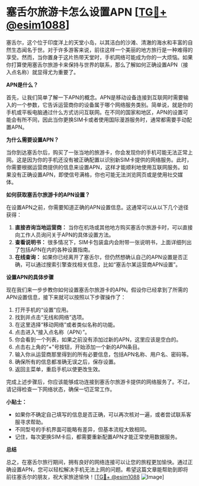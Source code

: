 # 塞舌尔旅游卡怎么设置APN [[TG💪+ @esim1088](https://t.me/s/esim1088)]

塞舌尔，这个位于印度洋上的天堂小岛，以其洁白的沙滩、清澈的海水和丰富的自然生态闻名于世。对于许多游客来说，前往这样一个美丽的地方旅行是一种难得的享受。然而，当你置身于这片热带天堂时，手机网络可能成为你的一大烦恼。如果你打算使用塞舌尔旅游卡来保持与世界的联系，那么了解如何正确设置APN（接入点名称）就显得尤为重要了。

**APN是什么？**

首先，让我们简单了解一下APN的概念。APN是移动设备连接到互联网时需要输入的一个参数，它告诉运营商你的设备属于哪个网络服务类别。简单说，就是你的手机或平板电脑通过什么方式访问互联网。在不同的国家和地区，APN的设置可能会有所不同，因此当你更换SIM卡或者使用国际漫游服务时，通常都需要手动配置APN。

**为什么需要设置APN？**

当你到达塞舌尔后，购买了一张当地的旅游卡，你会发现你的手机可能无法正常上网。这是因为你的手机还没有被正确配置以识别新SIM卡提供的网络服务。此时，你需要根据运营商提供的信息来设置APN，这样才能顺利地使用互联网服务。如果没有正确设置APN，即使信号满格，你也可能无法浏览网页或是使用社交媒体。

**如何获取塞舌尔旅游卡的APN设置？**

在设置APN之前，你需要知道正确的APN设置信息。这通常可以从以下几个途径获得：

1. **直接咨询当地运营商：** 当你在机场或其他地方购买塞舌尔旅游卡时，可以直接向工作人员询问关于APN的具体设置方法。
2. **查看说明书：** 很多情况下，SIM卡包装盒内会附带一张说明书，上面详细列出了包括APN在内的各种设置指南。
3. **在线查询：** 如果你已经离开了塞舌尔，但仍然想确认自己的APN设置是否正确，可以通过搜索引擎查找相关信息，比如“塞舌尔某运营商APN设置”。

**设置APN的具体步骤**

现在我们来一步步教你如何设置塞舌尔旅游卡的APN。假设你已经拿到了所需的APN设置信息，接下来就可以按照以下步骤操作了：

1. 打开手机的“设置”应用。
2. 找到并点击“无线和网络”选项。
3. 在这里选择“移动网络”或者类似名称的功能。
4. 点击进入“接入点名称（APN）”。
5. 你会看到一个列表，如果之前没有添加过新的APN，这里应该是空白的。
6. 点击右上角的“+”号按钮，开始添加一个新的APN条目。
7. 输入你从运营商那里得到的所有必要信息，包括APN名称、用户名、密码等。
8. 确保所有的信息都准确无误之后，保存设置。
9. 返回主菜单，重启手机以使更改生效。

完成上述步骤后，你应该能够成功连接到塞舌尔旅游卡提供的网络服务了。不过，请记得检查一下网络状态，确保一切正常工作。

**小贴士：**

- 如果你不确定自己填写的信息是否正确，可以再次核对一遍，或者尝试联系客服寻求帮助。
- 不同型号的手机界面可能略有差异，但基本流程大致相同。
- 记住，每次更换SIM卡后，都需要重新配置APN才能正常使用数据服务。

**总结**

总之，在塞舌尔旅行期间，拥有良好的网络连接可以让您的旅程更加愉快。通过正确设置APN，您可以轻松解决手机无法上网的问题。希望这篇文章能帮助到即将前往塞舌尔的朋友，祝大家旅途愉快！[[TG💪+ @esim1088](https://t.me/s/esim1088) ![Image](https://i.postimg.cc/4NQfJmqS/Snipaste-2025-05-13-00-14-12.png)]